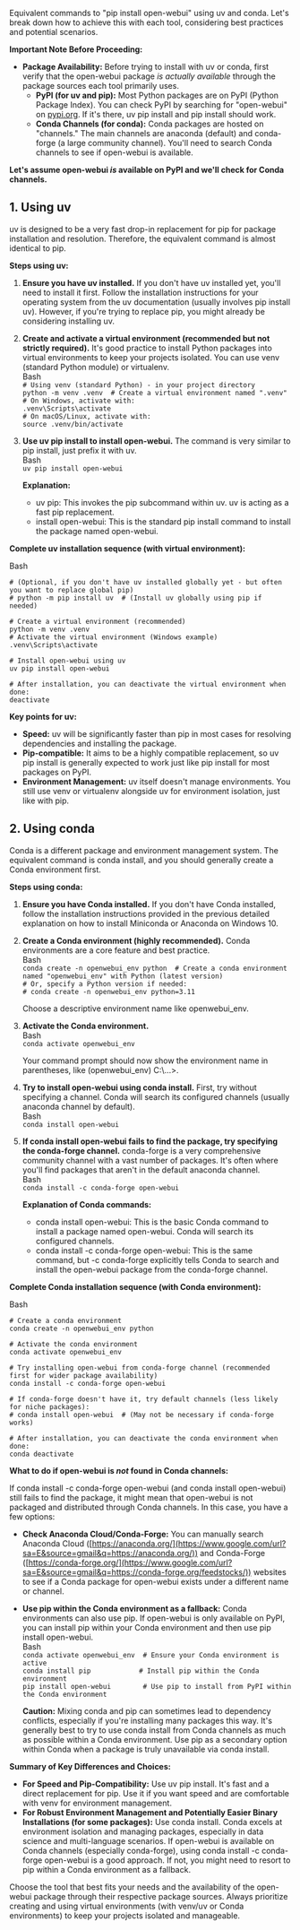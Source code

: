 Equivalent commands to "pip install open-webui" using uv and conda. Let's break down how to achieve this with each tool, considering best practices and potential scenarios.

**Important Note Before Proceeding:**

* **Package Availability:** Before trying to install with uv or conda, first verify that the open-webui package *is actually available* through the package sources each tool primarily uses.  
  * **PyPI (for uv and pip):** Most Python packages are on PyPI (Python Package Index). You can check PyPI by searching for "open-webui" on [pypi.org](https://www.google.com/url?sa=E&source=gmail&q=https://pypi.org/). If it's there, uv pip install and pip install should work.  
  * **Conda Channels (for conda):** Conda packages are hosted on "channels." The main channels are anaconda (default) and conda-forge (a large community channel). You'll need to search Conda channels to see if open-webui is available.

**Let's assume open-webui *is* available on PyPI and we'll check for Conda channels.**

## **1\. Using uv**

uv is designed to be a very fast drop-in replacement for pip for package installation and resolution. Therefore, the equivalent command is almost identical to pip.

**Steps using uv:**

1. **Ensure you have uv installed.** If you don't have uv installed yet, you'll need to install it first. Follow the installation instructions for your operating system from the uv documentation (usually involves pip install uv). However, if you're trying to replace pip, you might already be considering installing uv.  
2. **Create and activate a virtual environment (recommended but not strictly required).** It's good practice to install Python packages into virtual environments to keep your projects isolated. You can use venv (standard Python module) or virtualenv.  
   Bash  
   `# Using venv (standard Python) - in your project directory`  
   `python -m venv .venv  # Create a virtual environment named ".venv"`  
   `# On Windows, activate with:`  
   `.venv\Scripts\activate`  
   `# On macOS/Linux, activate with:`  
   `source .venv/bin/activate`

3. **Use uv pip install to install open-webui.** The command is very similar to pip install, just prefix it with uv.  
   Bash  
   `uv pip install open-webui`

   **Explanation:**  
   * uv pip: This invokes the pip subcommand within uv. uv is acting as a fast pip replacement.  
   * install open-webui: This is the standard pip install command to install the package named open-webui.

**Complete uv installation sequence (with virtual environment):**

Bash

`# (Optional, if you don't have uv installed globally yet - but often you want to replace global pip)`  
`# python -m pip install uv  # (Install uv globally using pip if needed)`

`# Create a virtual environment (recommended)`  
`python -m venv .venv`  
`# Activate the virtual environment (Windows example)`  
`.venv\Scripts\activate`

`# Install open-webui using uv`  
`uv pip install open-webui`

`# After installation, you can deactivate the virtual environment when done:`  
`deactivate`

**Key points for uv:**

* **Speed:** uv will be significantly faster than pip in most cases for resolving dependencies and installing the package.  
* **Pip-compatible:** It aims to be a highly compatible replacement, so uv pip install is generally expected to work just like pip install for most packages on PyPI.  
* **Environment Management:** uv itself doesn't manage environments. You still use venv or virtualenv alongside uv for environment isolation, just like with pip.

## **2\. Using conda**

Conda is a different package and environment management system. The equivalent command is conda install, and you should generally create a Conda environment first.

**Steps using conda:**

1. **Ensure you have Conda installed.** If you don't have Conda installed, follow the installation instructions provided in the previous detailed explanation on how to install Miniconda or Anaconda on Windows 10\.  
2. **Create a Conda environment (highly recommended).** Conda environments are a core feature and best practice.  
   Bash  
   `conda create -n openwebui_env python  # Create a conda environment named "openwebui_env" with Python (latest version)`  
   `# Or, specify a Python version if needed:`  
   `# conda create -n openwebui_env python=3.11`

   Choose a descriptive environment name like openwebui\_env.  
3. **Activate the Conda environment.**  
   Bash  
   `conda activate openwebui_env`

   Your command prompt should now show the environment name in parentheses, like (openwebui\_env) C:\\...\>.  
4. **Try to install open-webui using conda install.** First, try without specifying a channel. Conda will search its configured channels (usually anaconda channel by default).  
   Bash  
   `conda install open-webui`

5. **If conda install open-webui fails to find the package, try specifying the conda-forge channel.** conda-forge is a very comprehensive community channel with a vast number of packages. It's often where you'll find packages that aren't in the default anaconda channel.  
   Bash  
   `conda install -c conda-forge open-webui`

   **Explanation of Conda commands:**  
   * conda install open-webui: This is the basic Conda command to install a package named open-webui. Conda will search its configured channels.  
   * conda install \-c conda-forge open-webui: This is the same command, but \-c conda-forge explicitly tells Conda to search and install the open-webui package from the conda-forge channel.

**Complete Conda installation sequence (with Conda environment):**

Bash

`# Create a conda environment`  
`conda create -n openwebui_env python`

`# Activate the conda environment`  
`conda activate openwebui_env`

`# Try installing open-webui from conda-forge channel (recommended first for wider package availability)`  
`conda install -c conda-forge open-webui`

`# If conda-forge doesn't have it, try default channels (less likely for niche packages):`  
`# conda install open-webui  # (May not be necessary if conda-forge works)`

`# After installation, you can deactivate the conda environment when done:`  
`conda deactivate`

**What to do if open-webui is *not* found in Conda channels:**

If conda install \-c conda-forge open-webui (and conda install open-webui) still fails to find the package, it might mean that open-webui is not packaged and distributed through Conda channels. In this case, you have a few options:

* **Check Anaconda Cloud/Conda-Forge:** You can manually search Anaconda Cloud ([https://anaconda.org/](https://www.google.com/url?sa=E&source=gmail&q=https://anaconda.org/)) and Conda-Forge ([https://conda-forge.org/](https://www.google.com/url?sa=E&source=gmail&q=https://conda-forge.org/feedstocks/)) websites to see if a Conda package for open-webui exists under a different name or channel.  
* **Use pip within the Conda environment as a fallback:** Conda environments can also use pip. If open-webui is only available on PyPI, you can install pip within your Conda environment and then use pip install open-webui.  
  Bash  
  `conda activate openwebui_env  # Ensure your Conda environment is active`  
  `conda install pip            # Install pip within the Conda environment`  
  `pip install open-webui        # Use pip to install from PyPI within the Conda environment`

  **Caution:** Mixing conda and pip can sometimes lead to dependency conflicts, especially if you're installing many packages this way. It's generally best to try to use conda install from Conda channels as much as possible within a Conda environment. Use pip as a secondary option within Conda when a package is truly unavailable via conda install.

**Summary of Key Differences and Choices:**

* **For Speed and Pip-Compatibility:** Use uv pip install. It's fast and a direct replacement for pip. Use it if you want speed and are comfortable with venv for environment management.  
* **For Robust Environment Management and Potentially Easier Binary Installations (for some packages):** Use conda install. Conda excels at environment isolation and managing packages, especially in data science and multi-language scenarios. If open-webui is available on Conda channels (especially conda-forge), using conda install \-c conda-forge open-webui is a good approach. If not, you might need to resort to pip within a Conda environment as a fallback.

Choose the tool that best fits your needs and the availability of the open-webui package through their respective package sources. Always prioritize creating and using virtual environments (with venv/uv or Conda environments) to keep your projects isolated and manageable.
